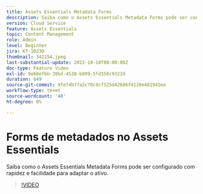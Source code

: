 ```yaml
---
title: Assets Essentials Metadata Forms
description: Saiba como o Assets Essentials Metadata Forms pode ser configurado rápida e facilmente para adaptar os metadados de ativos.
version: Cloud Service
feature: Assets Essentials
topic: Content Management
role: Admin
level: Beginner
jira: KT-10230
thumbnail: 342154.jpeg
last-substantial-update: 2022-10-10T00:00:00Z
doc-type: Feature Video
exl-id: 9e68efbb-38bd-4538-b899-5fd356c9322d
duration: 649
source-git-commit: 9fef4b77a2c70c8cf525d42686f4120e481945ee
workflow-type: tm+mt
source-wordcount: '40'
ht-degree: 0%

---
```


# Forms de metadados no Assets Essentials

Saiba como o Assets Essentials Metadata Forms pode ser configurado com rapidez e facilidade para adaptar o ativo.

>[!VIDEO](https://video.tv.adobe.com/v/342154?quality=12&learn=on)
